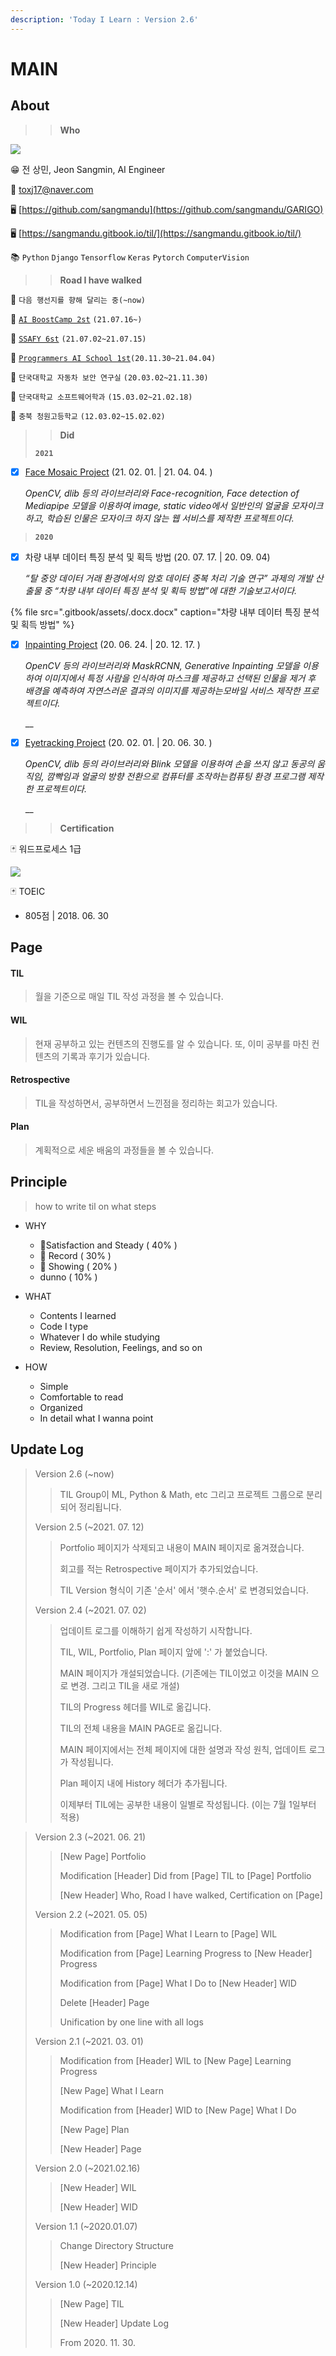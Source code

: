 ```yaml
---
description: 'Today I Learn : Version 2.6'
---
```


# MAIN

## About

> > **Who**

![](.gitbook/assets/image%20%28612%29.png)

😁 전 상민, Jeon Sangmin, AI Engineer

📧 toxj17@naver.com

🖥 [https://github.com/sangmandu](https://github.com/sangmandu/GARIGO)

🖥 [https://sangmandu.gitbook.io/til/](https://sangmandu.gitbook.io/til/)

📚 `Python` `Django` `Tensorflow` `Keras` `Pytorch` `ComputerVision` 

  

  

> > **Road I have walked**

👟 `다음 행선지를 향해 달리는 중(~now)` 

👟 [`AI BoostCamp 2st`](https://boostcamp.connect.or.kr/program_ai.html) `(21.07.16~)`

👟 [`SSAFY 6st`](https://www.ssafy.com/) `(21.07.02~21.07.15)`

👟 [`Programmers AI School 1st`](https://programmers.co.kr/learn/courses/10821)`(20.11.30~21.04.04)`

👟 `단국대학교 자동차 보안 연구실` `(20.03.02~21.11.30)`

👟 `단국대학교 소프트웨어학과` `(15.03.02~21.02.18)`

👟 `충북 청원고등학교` `(12.03.02~15.02.02)`

  

  

> > **Did**
>
> **`2021`**

* [x] [Face Mosaic Project](https://github.com/sangmandu/GARIGO/) \(21. 02. 01. \| 21. 04. 04. \)

  _OpenCV, dlib 등의 라이브러리와 Face-recognition, Face detection of Mediapipe 모델을 이용하여 image, static video에서 일반인의 얼굴을 모자이크 하고, 학습된 인물은 모자이크 하지 않는 웹 서비스를 제작한 프로젝트이다._

  

> **`2020`**

* [x] 차량 내부 데이터 특징 분석 및 획득 방법 \(20. 07. 17. \| 20. 09. 04\)

  _“탈 중앙 데이터 거래 환경에서의 암호 데이터 중복 처리 기술 연구” 과제의 개발 산출물 중 “차량 내부 데이터 특징 분석 및 획득 방법”에 대한 기술보고서이다._

{% file src=".gitbook/assets/.docx.docx" caption="차량 내부 데이터 특징 분석 및 획득 방법" %}

* [x] [Inpainting Project](https://github.com/sangmandu/4SHARP) \(20. 06. 24. \| 20. 12. 17. \)

  _OpenCV 등의 라이브러리와 MaskRCNN, Generative Inpainting 모델을 이용하여 이미지에서 특정 사람을 인식하여 마스크를 제공하고 선택된 인물을 제거 후 배경을 예측하여 자연스러운 결과의 이미지를 제공하는모바일 서비스 제작한 프로젝트이다._

  \_\_

* [x] [Eyetracking Project](https://github.com/sangmandu/eyetracking) \(20. 02. 01. \| 20. 06. 30. \)

  _OpenCV, dlib 등의 라이브러리와 Blink 모델을 이용하여 손을 쓰지 않고 동공의 움직임, 깜빡임과 얼굴의 방향 전환으로 컴퓨터를 조작하는컴퓨팅 환경 프로그램 제작한 프로젝트이다._

  __

> > **Certification**

🃏 워드프로세스 1급

![](.gitbook/assets/image%20%28436%29.png)

🃏 TOEIC

* 805점 \| 2018. 06. 30

  

## Page 

#### TIL

> 월을 기준으로 매일 TIL 작성 과정을 볼 수 있습니다.

#### WIL

> 현재 공부하고 있는 컨텐츠의 진행도를 알 수 있습니다. 또, 이미 공부를 마친 컨텐츠의 기록과 후기가 있습니다.

#### Retrospective

> TIL을 작성하면서, 공부하면서 느낀점을 정리하는 회고가 있습니다.

#### Plan

> 계획적으로 세운 배움의 과정들을 볼 수 있습니다.

  

## Principle

> how to write til on what steps

* WHY

  * 🥇Satisfaction and Steady \( 40% \)
  * 🥈 Record \( 30% \)
  * 🥉 Showing \( 20% \)
  *  dunno \( 10% \)

* WHAT

  * Contents I learned
  * Code I type
  * Whatever I do while studying
  * Review,  Resolution, Feelings, and so on

* HOW

  * Simple
  * Comfortable to read
  * Organized
  * In detail what I wanna point 

  

## Update Log

> Version 2.6 \(~now\)
>
> > TIL Group이 ML, Python & Math, etc 그리고 프로젝트 그룹으로 분리되어 정리됩니다.
>
> Version 2.5 \(~2021. 07. 12\)
>
> > Portfolio 페이지가 삭제되고 내용이 MAIN 페이지로 옮겨졌습니다.
> >
> > 회고를 적는 Retrospective 페이지가 추가되었습니다.
> >
> > TIL Version 형식이 기존 '순서' 에서 '햇수.순서' 로 변경되었습니다.
>
> Version 2.4 \(~2021. 07. 02\)
>
> > 업데이트 로그를 이해하기 쉽게 작성하기 시작합니다.
> >
> > TIL, WIL, Portfolio, Plan 페이지 앞에 ':' 가 붙었습니다.
> >
> > MAIN 페이지가 개설되었습니다. \(기존에는 TIL이었고 이것을 MAIN 으로 변경. 그리고 TIL을 새로 개설\)
> >
> > TIL의 Progress  헤더를 WIL로 옮깁니다.
> >
> > TIL의 전체 내용을 MAIN PAGE로 옮깁니다.
> >
> > MAIN 페이지에서는 전체 페이지에 대한 설명과 작성 원칙, 업데이트 로그가 작성됩니다.
> >
> > Plan 페이지 내에 History 헤더가 추가됩니다.
> >
> > 이제부터 TIL에는 공부한 내용이 일별로 작성됩니다. \(이는 7월 1일부터 적용\)

> Version 2.3 \(~2021. 06. 21\)
>
> > \[New Page\] Portfolio
> >
> > Modification \[Header\] Did from \[Page\] TIL to \[Page\] Portfolio
> >
> > \[New Header\] Who, Road I have walked, Certification on \[Page\]
>
> Version 2.2 \(~2021. 05. 05\)
>
> > Modification from \[Page\] What I Learn to \[Page\] WIL
> >
> > Modification from \[Page\] Learning Progress to \[New Header\] Progress
> >
> > Modification from \[Page\] What I Do to \[New Header\] WID
> >
> > Delete \[Header\] Page
> >
> > Unification by one line with all logs
>
> Version 2.1 \(~2021. 03. 01\)
>
> > Modification from \[Header\]  WIL to \[New Page\] Learning Progress
> >
> > \[New Page\] What I Learn
> >
> > Modification from \[Header\] WID to \[New Page\] What I Do
> >
> > \[New Page\] Plan
> >
> > \[New Header\] Page
>
> Version 2.0 \(~2021.02.16\)
>
> > \[New Header\] WIL
> >
> > \[New Header\] WID
>
> Version 1.1 \(~2020.01.07\)
>
> > Change Directory Structure
> >
> > \[New Header\] Principle
>
> Version 1.0 \(~2020.12.14\) 
>
> > \[New Page\] TIL
> >
> > \[New Header\] Update Log
> >
> > From 2020. 11. 30.

